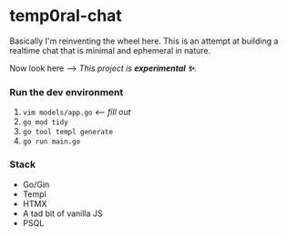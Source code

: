 # temp0ral-chat
Basically I'm reinventing the wheel here. This is an attempt at building a realtime chat that is minimal and ephemeral in nature. 

Now look here --> *This project is **experimental ✨***. 


### Run the dev environment
1. `vim models/app.go` *<-- fill out*
2. `go mod tidy`
3. `go tool templ generate`
4. `go run main.go`


### Stack
- Go/Gin
- Templ
- HTMX
- A tad bit of vanilla JS
- PSQL


